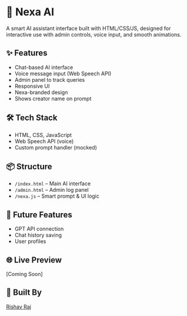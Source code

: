 # 🤖 Nexa AI

A smart AI assistant interface built with HTML/CSS/JS, designed for interactive use with admin controls, voice input, and smooth animations.

## ✨ Features

- Chat-based AI interface
- Voice message input (Web Speech API)
- Admin panel to track queries
- Responsive UI
- Nexa-branded design
- Shows creator name on prompt

## 🛠️ Tech Stack

- HTML, CSS, JavaScript
- Web Speech API (voice)
- Custom prompt handler (mocked)

## 📦 Structure

- `/index.html` – Main AI interface
- `/admin.html` – Admin log panel
- `/nexa.js` – Smart prompt & UI logic

## 🚀 Future Features

- GPT API connection
- Chat history saving
- User profiles

## 🌐 Live Preview

[Coming Soon]

## 👤 Built By

[Rishav Raj](https://github.com/RishavRaj379)
